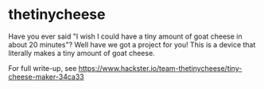 # thetinycheese
Have you ever said "I wish I could have a tiny amount of goat cheese in about 20 minutes"? Well have we got a project for you! This is a device that literally makes a tiny amount of goat cheese.

For full write-up, see https://www.hackster.io/team-thetinycheese/tiny-cheese-maker-34ca33
